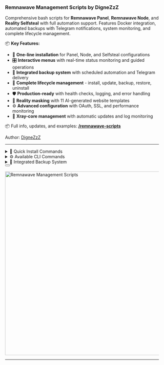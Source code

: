 ### Remnawave Management Scripts by DigneZzZ

Comprehensive bash scripts for **Remnawave Panel**, **Remnawave Node**, and **Reality Selfsteal** with full automation support. Features Docker integration, automated backups with Telegram notifications, system monitoring, and complete lifecycle management.

📦 **Key Features:**
- 🚀 **One-line installation** for Panel, Node, and Selfsteal configurations
- 🎛️ **Interactive menus** with real-time status monitoring and guided operations
- 💾 **Integrated backup system** with scheduled automation and Telegram delivery
- 🔄 **Complete lifecycle management** - install, update, backup, restore, uninstall
- 🛡️ **Production-ready** with health checks, logging, and error handling
- 🎯 **Reality masking** with 11 AI-generated website templates
- ⚙️ **Advanced configuration** with OAuth, SSL, and performance monitoring
- 🔧 **Xray-core management** with automatic updates and log monitoring

📦 Full info, updates, and examples: [**/remnawave-scripts**](https://github.com/DigneZzZ/remnawave-scripts)

Author: [DigneZzZ](https://github.com/DigneZzZ)

---

<details>
<summary>🚀 Quick Install Commands</summary>

**Remnawave Panel (v3.3.2+):**
```bash
bash <(curl -Ls https://github.com/DigneZzZ/remnawave-scripts/raw/main/remnawave.sh) @ install
```

**Remnawave Node (v3.1.2+):**
```bash
bash <(curl -Ls https://github.com/DigneZzZ/remnawave-scripts/raw/main/remnanode.sh) @ install
```

**Reality Selfsteal (v2.1.3+):**
```bash
bash <(curl -Ls https://github.com/DigneZzZ/remnawave-scripts/raw/main/selfsteal.sh) @ install
```

**Options:**
- Add `--dev` for development version
- Add `--name customname` for custom directory (default: `/opt/remnawave`, `/opt/remnanode`)

**For existing installations:**
Use `install-script` to add CLI wrapper only:
```bash
bash <(curl -Ls https://github.com/DigneZzZ/remnawave-scripts/raw/main/remnawave.sh) @ install-script
```

</details>

<details>
<summary>⚙️ Available CLI Commands</summary>

**Installation & Management:**
- `install`, `update`, `uninstall`
- `install-script`, `uninstall-script`

**Service Control:**
- `up`, `down`, `restart`, `status`, `logs`

**Node-specific Commands:**
- `core-update` - Update Xray-core to latest version
- `xray-log-out`, `xray-log-err` - View Xray logs
- `setup-logs` - Configure log rotation

**Configuration:**
- `edit`, `edit-env`, `console` (Panel only)

**Interactive Menus:**
- Run `remnawave`, `remnanode`, or `selfsteal` without arguments for interactive menu
- Real-time status monitoring and resource usage
- Step-by-step guided operations

**Backup & Restore (Panel):**
- `backup` - Create manual backup
- `schedule` - Configure automated backups
- `restore` - Restore from backup archive

**Reality Selfsteal:**
- Choose from 11 AI-generated website templates
- Automatic SSL certificate management
- DNS validation and domain setup

Run `remnawave help`, `remnanode help`, or `selfsteal help` for detailed usage.

</details>

<details>
<summary>💾 Integrated Backup System</summary>

**Automated Features:**
- **Scheduled backups** with cron integration
- **Telegram notifications** with file delivery
- **Compression and retention** management
- **Health monitoring** and failure alerts
- **Database + files** complete backup

**What's backed up:**
- PostgreSQL database as `db_backup.sql`
- Configuration files: `docker-compose.yml`, `.env`, `app-config.json`
- Optional: full directory backup

**Backup Types:**
- **Manual backup:** `remnawave backup`
- **Scheduled backup:** Configure via `remnawave schedule`
- **Full restore:** Automatic or selective restoration from `.tar.gz` archives

**Restore Options:**
- Full restore (replace all files and database)
- Database-only restore (keep existing files)
- Custom directory restoration

**Legacy Standalone Scripts:**
Still available for users who prefer separate backup/restore tools:
- [remnawave-backup.sh](https://github.com/DigneZzZ/remnawave-scripts/raw/main/remnawave-backup.sh) - Standalone backup script
- [restore.sh](https://github.com/DigneZzZ/remnawave-scripts/raw/main/restore.sh) - Standalone restore script

</details>

<div style={{ display: 'flex', justifyContent: 'center', gap: '1rem' }}>
  <Button label="Github repository" link="https://github.com/DigneZzZ/remnawave-scripts" variant="secondary" size="md" outline />
</div>
<br />
<div style={{ display: 'flex', justifyContent: 'center' }}>
  <img src="/awesome/remnawave-script.webp" alt="Remnawave Management Scripts" width="600" />
</div>

---